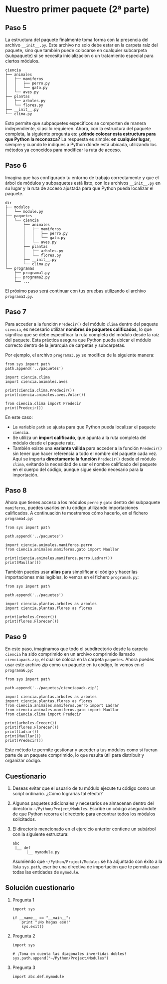 # Nuestro primer paquete (2ª parte)

## Paso 5

La estructura del paquete finalmente toma forma con la presencia del archivo `__init__.py`. Este archivo no solo debe estar en la carpeta raíz del paquete, sino que también puede colocarse en cualquier subcarpeta (subpaquete) si se necesita inicialización o un tratamiento especial para ciertos módulos.

```
ciencia
├── animales
│   ├── mamiferos
│   │   ├── perro.py
│   │   └── gato.py
│   └── aves.py
├── plantas
│   ├── arboles.py
│   └── flores.py
├── __init__.py
└── clima.py
```

Esto permite que subpaquetes específicos se comporten de manera independiente, si así lo requieren. Ahora, con la estructura del paquete completa, la siguiente pregunta es: **¿dónde colocar esta estructura para que Python la reconozca?** La respuesta es simple: **en cualquier lugar**, siempre y cuando le indiques a Python dónde está ubicada, utilizando los métodos ya conocidos para modificar la ruta de acceso.

## Paso 6

Imagina que has configurado tu entorno de trabajo correctamente y que el árbol de módulos y subpaquetes está listo, con los archivos `__init__.py` en su lugar y la ruta de acceso ajustada para que Python pueda localizar el paquete.

```
dir
├── modulos
│   └── module.py
├── paquetes
│   └── ciencia
│       ├── animales
│       │   ├── mamiferos
│       │   │   ├── perro.py
│       │   │   └── gato.py
│       │   └── aves.py
│       ├── plantas
│       │   ├── arboles.py
│       │   └── flores.py
│       ├── __init__.py
│       └── clima.py
└── programas
    ├── programa1.py
    ├── programa2.py
    └── ...
```

El próximo paso será continuar con tus pruebas utilizando el archivo `programa3.py`.

## Paso 7

Para acceder a la función `Predecir()` del módulo `clima` dentro del paquete `ciencia`, es necesario utilizar **nombres de paquetes calificados**, lo que significa que se debe especificar la ruta completa del módulo desde la raíz del paquete. Esta práctica asegura que Python pueda ubicar el módulo correcto dentro de la jerarquía de carpetas y subcarpetas.

Por ejemplo, el archivo `programa3.py` se modifica de la siguiente manera:

```
from sys import path
path.append('../paquetes')

import ciencia.clima
import ciencia.animales.aves

print(ciencia.clima.Predecir())
print(ciencia.animales.aves.Volar())

from ciencia.clima import Predecir
print(Predecir())
```

En este caso:

* La variable `path` se ajusta para que Python pueda localizar el paquete `ciencia`.
* Se utiliza un **import calificado**, que apunta a la ruta completa del módulo desde el paquete raíz.
* También existe una **variante válida** para acceder a la función `Predecir()` sin tener que hacer referencia a todo el nombre del paquete cada vez. Aquí se importa **directamente la función** `Predecir()` desde el módulo `clima`, evitando la necesidad de usar el nombre calificado del paquete en el cuerpo del código, aunque sigue siendo necesario para la importación.

## Paso 8

Ahora que tienes acceso a los módulos `perro` y `gato` dentro del subpaquete `mamiferos`, puedes usarlos en tu código utilizando importaciones calificados. A continuación te mostramos cómo hacerlo, en el fichero `programa4.py`:

```
from sys import path

path.append('../paquetes')

import ciencia.animales.mamiferos.perro
from ciencia.animales.mamiferos.gato import Maullar

print(ciencia.animales.mamiferos.perro.Ladrar())
print(Maullar())
```

También puedes usar **alias** para simplificar el código y hacer las importaciones más legibles, lo vemos en el fichero `programa5.py`:

```
from sys import path

path.append('../paquetes')

import ciencia.plantas.arboles as arboles
import ciencia.plantas.flores as flores

print(arboles.Crecer())
print(flores.Florecer())
```

## Paso 9

En este paso, imaginamos que todo el subdirectorio desde la carpeta `ciencia` ha sido comprimido en un archivo comprimido llamado `cienciapack.zip`, el cual se coloca en la carpeta `paquetes`. Ahora puedes usar este archivo zip como un paquete en tu código, lo vemos en el `programa6.py`:

```
from sys import path

path.append('../paquetes/cienciapack.zip')

import ciencia.plantas.arboles as arboles
import ciencia.plantas.flores as flores
from ciencia.animales.mamiferos.perro import Ladrar
from ciencia.animales.mamiferos.gato import Maullar
from ciencia.clima import Predecir

print(arboles.Crecer())
print(flores.Florecer())
print(Ladrar())
print(Maullar())
print(Predecir())
```

Este método te permite gestionar y acceder a tus módulos como si fueran parte de un paquete comprimido, lo que resulta útil para distribuir y organizar código.

## Cuestionario

1. Deseas evitar que el usuario de tu módulo ejecute tu código como un script ordinario. ¿Cómo lograrías tal efecto?

2. Algunos paquetes adicionales y necesarios se almacenan dentro del directorio `~/Python/Project/Modules`. Escribe un código asegurándote de que Python recorra el directorio para encontrar todos los módulos solicitados.

3. El directorio mencionado en el ejercicio anterior contiene un subárbol con la siguiente estructura:

    ```
    abc
     |__ def
          |__ mymodule.py
    ```

    Asumiendo que `~/Python/Project/Modules` se ha adjuntado con éxito a la lista `sys.path`, escribe una directiva de importación que te permita usar todas las entidades de `mymodule`.

## Solución cuestionario

1. Pregunta 1

    ```
    import sys

    if __name__ == "__main__":
        print "¡No hagas eso!"
        sys.exit()
    ```

2. Pregunta 2
    ```
    import sys

    # ¡Toma en cuenta las diagonales invertidas dobles!
    sys.path.append("~/Python/Project/Modules")
    ```

3. Pregunta 3
    
    `import abc.def.mymodule`
